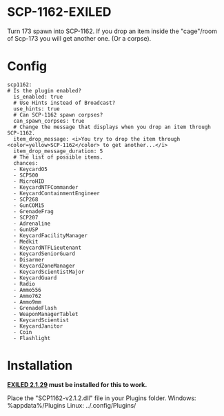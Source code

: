 # SCP-1162-EXILED

Turn 173 spawn into SCP-1162.
If you drop an item inside the "cage"/room of Scp-173 you will get another one. (Or a corpse).

# Config
```
scp1162:
# Is the plugin enabled?
  is_enabled: true
  # Use Hints instead of Broadcast?
  use_hints: true
  # Can SCP-1162 spawn corpses?
  can_spawn_corpses: true
  # Change the message that displays when you drop an item through SCP-1162.
  item_drop_message: <i>You try to drop the item through <color=yellow>SCP-1162</color> to get another...</i>
  item_drop_message_duration: 5
  # The list of possible items.
  chances:
  - KeycardO5
  - SCP500
  - MicroHID
  - KeycardNTFCommander
  - KeycardContainmentEngineer
  - SCP268
  - GunCOM15
  - GrenadeFrag
  - SCP207
  - Adrenaline
  - GunUSP
  - KeycardFacilityManager
  - Medkit
  - KeycardNTFLieutenant
  - KeycardSeniorGuard
  - Disarmer
  - KeycardZoneManager
  - KeycardScientistMajor
  - KeycardGuard
  - Radio
  - Ammo556
  - Ammo762
  - Ammo9mm
  - GrenadeFlash
  - WeaponManagerTablet
  - KeycardScientist
  - KeycardJanitor
  - Coin
  - Flashlight
```


# Installation

**[EXILED 2.1.29](https://github.com/galaxy119/EXILED) must be installed for this to work.**

Place the "SCP1162-v2.1.2.dll" file in your Plugins folder.
Windows: %appdata%/Plugins
Linux: ../.config/Plugins/

